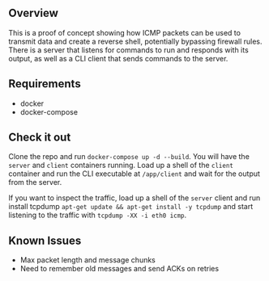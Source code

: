 ## Overview
This is a proof of concept showing how ICMP packets can be used to transmit data and create a reverse shell, potentially bypassing firewall rules.
There is a server that listens for commands to run and responds with its output, as well as a CLI client that sends commands to the server.

## Requirements
- docker
- docker-compose

## Check it out
Clone the repo and run `docker-compose up -d --build`. You will have the `server` and `client` containers running.
Load up a shell of the `client` container and run the CLI executable at `/app/client` and wait for the output from the server.

If you want to inspect the traffic, load up a shell of the `server` client and run install tcpdump `apt-get update && apt-get install -y tcpdump`
and start listening to the traffic with `tcpdump -XX -i eth0 icmp`.

## Known Issues
- Max packet length and message chunks
- Need to remember old messages and send ACKs on retries